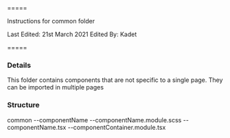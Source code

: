 
=====

Instructions for common folder

Last Edited: 21st March 2021
Edited By: Kadet

=====

### Details

This folder contains components that are not specific to a single page. They can be imported in multiple pages

### Structure

common 
  --componentName
      --componentName.module.scss
      --componentName.tsx
      --componentContainer.module.tsx

